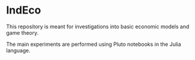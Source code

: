 # IndEco

This repository is meant for investigations into basic economic models and game theory.

The main experiments are performed using Pluto notebooks in the Julia language.